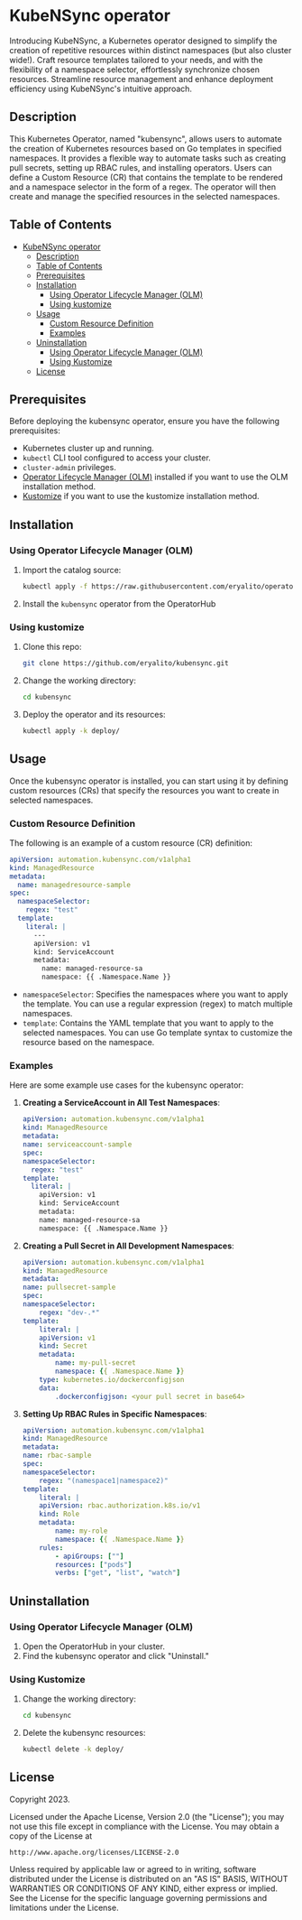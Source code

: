 # KubeNSync operator
Introducing KubeNSync, a Kubernetes operator designed to simplify the creation of repetitive resources within distinct namespaces (but also cluster wide!). Craft resource templates tailored to your needs, and with the flexibility of a namespace selector, effortlessly synchronize chosen resources. Streamline resource management and enhance deployment efficiency using KubeNSync's intuitive approach.

## Description
This Kubernetes Operator, named "kubensync", allows users to automate the creation of Kubernetes resources based on Go templates in specified namespaces. It provides a flexible way to automate tasks such as creating pull secrets, setting up RBAC rules, and installing operators. Users can define a Custom Resource (CR) that contains the template to be rendered and a namespace selector in the form of a regex. The operator will then create and manage the specified resources in the selected namespaces.

## Table of Contents

- [KubeNSync operator](#kubensync-operator)
  - [Description](#description)
  - [Table of Contents](#table-of-contents)
  - [Prerequisites](#prerequisites)
  - [Installation](#installation)
    - [Using Operator Lifecycle Manager (OLM)](#using-operator-lifecycle-manager-olm)
    - [Using kustomize](#using-kustomize)
  - [Usage](#usage)
    - [Custom Resource Definition](#custom-resource-definition)
    - [Examples](#examples)
  - [Uninstallation](#uninstallation)
    - [Using Operator Lifecycle Manager (OLM)](#using-operator-lifecycle-manager-olm-1)
    - [Using Kustomize](#using-kustomize-1)
  - [License](#license)

## Prerequisites

Before deploying the kubensync operator, ensure you have the following prerequisites:

- Kubernetes cluster up and running.
- `kubectl` CLI tool configured to access your cluster.
- `cluster-admin` privileges.
- [Operator Lifecycle Manager (OLM)](https://github.com/operator-framework/operator-lifecycle-manager) installed if you want to use the OLM installation method.
- [Kustomize](https://kustomize.io/) if you want to use the kustomize installation method.

## Installation

### Using Operator Lifecycle Manager (OLM)

1. Import the catalog source:
    ```bash
    kubectl apply -f https://raw.githubusercontent.com/eryalito/operator-catalog/main/samples/catalogsource.yml
    ```
2. Install the `kubensync` operator from the OperatorHub

### Using kustomize

1. Clone this repo:
    ```bash
    git clone https://github.com/eryalito/kubensync.git
    ```
2. Change the working directory:
    ```bash
    cd kubensync
    ```
3. Deploy the operator and its resources:
    ```bash
    kubectl apply -k deploy/
    ```

## Usage

Once the kubensync operator is installed, you can start using it by defining custom resources (CRs) that specify the resources you want to create in selected namespaces.

### Custom Resource Definition

The following is an example of a custom resource (CR) definition:

```yaml
apiVersion: automation.kubensync.com/v1alpha1
kind: ManagedResource
metadata:
  name: managedresource-sample
spec:
  namespaceSelector:
    regex: "test"
  template:
    literal: |
      ---
      apiVersion: v1
      kind: ServiceAccount
      metadata:
        name: managed-resource-sa
        namespace: {{ .Namespace.Name }}
```
- `namespaceSelector`: Specifies the namespaces where you want to apply the template. You can use a regular expression (regex) to match multiple namespaces.
- `template`: Contains the YAML template that you want to apply to the selected namespaces. You can use Go template syntax to customize the resource based on the namespace.

### Examples

Here are some example use cases for the kubensync operator:

1. **Creating a ServiceAccount in All Test Namespaces**:
    ```yaml
    apiVersion: automation.kubensync.com/v1alpha1
    kind: ManagedResource
    metadata:
    name: serviceaccount-sample
    spec:
    namespaceSelector:
      regex: "test"
    template:
      literal: |
        apiVersion: v1
        kind: ServiceAccount
        metadata:
        name: managed-resource-sa
        namespace: {{ .Namespace.Name }}
    ```
2. **Creating a Pull Secret in All Development Namespaces**:
    ```yaml
    apiVersion: automation.kubensync.com/v1alpha1
    kind: ManagedResource
    metadata:
    name: pullsecret-sample
    spec:
    namespaceSelector:
        regex: "dev-.*"
    template:
        literal: |
        apiVersion: v1
        kind: Secret
        metadata:
            name: my-pull-secret
            namespace: {{ .Namespace.Name }}
        type: kubernetes.io/dockerconfigjson
        data:
            .dockerconfigjson: <your pull secret in base64>

    ```
3. **Setting Up RBAC Rules in Specific Namespaces**:
    ```yaml
    apiVersion: automation.kubensync.com/v1alpha1
    kind: ManagedResource
    metadata:
    name: rbac-sample
    spec:
    namespaceSelector:
        regex: "(namespace1|namespace2)"
    template:
        literal: |
        apiVersion: rbac.authorization.k8s.io/v1
        kind: Role
        metadata:
            name: my-role
            namespace: {{ .Namespace.Name }}
        rules:
            - apiGroups: [""]
            resources: ["pods"]
            verbs: ["get", "list", "watch"]
    ```

## Uninstallation

### Using Operator Lifecycle Manager (OLM)
1. Open the OperatorHub in your cluster.
2. Find the kubensync operator and click "Uninstall."

### Using Kustomize
1. Change the working directory:
    ```bash
    cd kubensync
    ```
2. Delete the kubensync resources:
    ```bash
    kubectl delete -k deploy/
    ```

## License

Copyright 2023.

Licensed under the Apache License, Version 2.0 (the "License");
you may not use this file except in compliance with the License.
You may obtain a copy of the License at

    http://www.apache.org/licenses/LICENSE-2.0

Unless required by applicable law or agreed to in writing, software
distributed under the License is distributed on an "AS IS" BASIS,
WITHOUT WARRANTIES OR CONDITIONS OF ANY KIND, either express or implied.
See the License for the specific language governing permissions and
limitations under the License.


